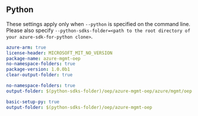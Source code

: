 ## Python

These settings apply only when `--python` is specified on the command line.
Please also specify `--python-sdks-folder=<path to the root directory of your azure-sdk-for-python clone>`.

``` yaml $(track2)
azure-arm: true
license-header: MICROSOFT_MIT_NO_VERSION
package-name: azure-mgmt-oep
no-namespace-folders: true
package-version: 1.0.0b1
clear-output-folder: true
```

``` yaml $(python-mode) == 'update' && $(track2)
no-namespace-folders: true
output-folder: $(python-sdks-folder)/oep/azure-mgmt-oep/azure/mgmt/oep
```

``` yaml $(python-mode) == 'create' && $(track2)
basic-setup-py: true
output-folder: $(python-sdks-folder)/oep/azure-mgmt-oep
```
